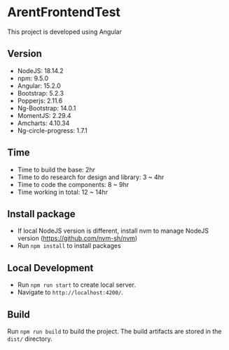 # ArentFrontendTest
This project is developed using Angular

## Version
- NodeJS: 18.14.2
- npm: 9.5.0
- Angular: 15.2.0
- Bootstrap: 5.2.3
- Popperjs: 2.11.6
- Ng-Bootstrap: 14.0.1
- MomentJS: 2.29.4
- Amcharts: 4.10.34
- Ng-circle-progress: 1.7.1

## Time
- Time to build the base: 2hr
- Time to do research for design and library: 3 ~ 4hr
- Time to code the components: 8 ~ 9hr
- Time working in total: 12 ~ 14hr

## Install package
- If local NodeJS version is different, install nvm to manage NodeJS version (https://github.com/nvm-sh/nvm)
- Run `npm install` to install packages

## Local Development
- Run `npm run start` to create local server.
- Navigate to `http://localhost:4200/`.

## Build
Run `npm run build` to build the project. The build artifacts are stored in the `dist/` directory.
